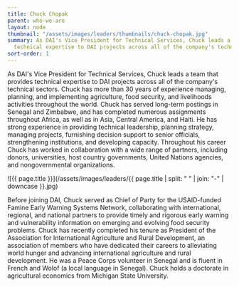 ```yaml
---
title: Chuck Chopak
parent: who-we-are
layout: node
thumbnail: "/assets/images/leaders/thumbnails/chuck-chopak.jpg"
summary: As DAI's Vice President for Technical Services, Chuck leads a team that provides
  technical expertise to DAI projects across all of the company's technical sectors.
sort-order: 1
---
```


As DAI's Vice President for Technical Services, Chuck leads a team that provides technical expertise to DAI projects across all of the company's technical sectors. Chuck has more than 30 years of experience managing, planning, and implementing agriculture, food security, and livelihoods activities throughout the world. Chuck has served long-term postings in Senegal and Zimbabwe, and has completed numerous assignments throughout Africa, as well as in Asia, Central America, and Haiti. He has strong experience in providing technical leadership, planning strategy, managing projects, furnishing decision support to senior officials, strengthening institutions, and developing capacity. Throughout his career Chuck has worked in collaboration with a wide range of partners, including donors, universities, host country governments, United Nations agencies, and nongovernmental organizations.

![{{ page.title }}](/assets/images/leaders/{{ page.title | split: " " | join: "-" | downcase }}.jpg)

Before joining DAI, Chuck served as Chief of Party for the USAID-funded Famine Early Warning Systems Network, collaborating with international, regional, and national partners to provide timely and rigorous early warning and vulnerability information on emerging and evolving food security problems. Chuck has recently completed his tenure as President of the Association for International Agriculture and Rural Development, an association of members who have dedicated their careers to alleviating world hunger and advancing international agriculture and rural development. He was a Peace Corps volunteer in Senegal and is fluent in French and Wolof (a local language in Senegal). Chuck holds a doctorate in agricultural economics from Michigan State University.
